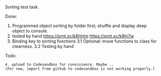 Sorting test task.

Done:
1. Programmed object sorting by folder first;
    shuffle and display deep object to console.
2. tested by hand    https://prnt.sc/k8hhtm https://prnt.sc/k8hi7w  
3. Binding key to sorting functions
        3.1 Optional: move functions to class for clearness.
        3.2 Testing by hand
        
Todo:
   
    4. upload to Codesandbox for convinience. Maybe ..
    (For now, import from github to codesandbox is not working properly.)
   